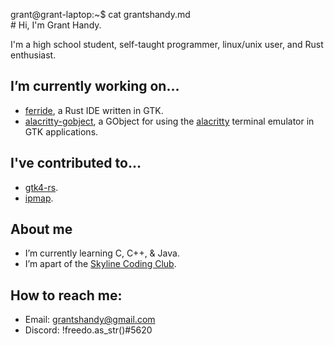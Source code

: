 <span id="a">grant@grant-laptop</span>:<span id="b">~</span><span id="c">$</span><!-- asdjf;salkdjf;kjdsa;fljsa;dlkfj --> cat grantshandy.md<br/># Hi, I'm Grant Handy.<!-- laglaglaglaglaglaglaglaglaglaglaglag -->
<p>I'm a high school student, self-taught programmer, linux/unix user, and Rust enthusiast.

## I’m currently working on...
- <a href="https://github.com/skylinecc/ferride">ferride</a>, a Rust IDE written in GTK.
- <a href="https://github.com/grantshandy/alacritty-gobject">alacritty-gobject</a>, a GObject for using the <a href="https://github.com/alacritty/alacritty">alacritty</a> terminal emulator in GTK applications.

## I've contributed to...
- <a href="https://github.com/gtk-rs/gtk4-rs/commits?author=grantshandy">gtk4-rs</a>.
- <a href="https://github.com/skylinecc/ipmap/commits?author=grantshandy">ipmap</a>.

## About me
- I’m currently learning C, C++, & Java.
- I’m apart of the <a href="https://github.com/skylinecc">Skyline Coding Club</a>.

## How to reach me:
- Email: <a href="mailto://grantshandy@gmail.com">grantshandy@gmail.com</a>
- Discord: !freedo.as_str()#5620</p>
